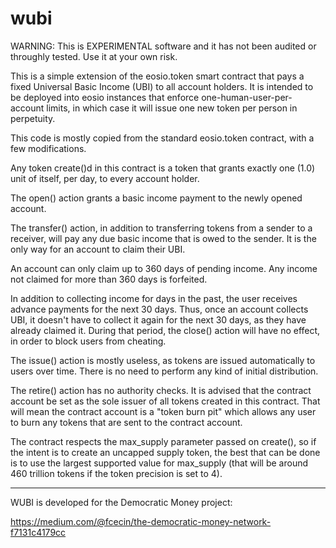 # wubi

WARNING: This is EXPERIMENTAL software and it has not been audited or throughly tested. Use it at your own risk.

This is a simple extension of the eosio.token smart contract that pays a fixed Universal Basic Income (UBI) to all account holders. It is intended to be deployed into eosio instances that enforce one-human-user-per-account limits, in which case it will issue one new token per person in perpetuity. 

This code is mostly copied from the standard eosio.token contract, with a few modifications.

Any token create()d in this contract is a token that grants exactly one (1.0) unit of itself, per day, to every account holder.

The open() action grants a basic income payment to the newly opened account.

The transfer() action, in addition to transferring tokens from a sender to a receiver, will pay any due basic income that is owed to the sender. It is the only way for an account to claim their UBI.

An account can only claim up to 360 days of pending income. Any income not claimed for more than 360 days is forfeited.

In addition to collecting income for days in the past, the user receives advance payments for the next 30 days. Thus, once an account collects UBI, it doesn't have to collect it again for the next 30 days, as they have already claimed it. During that period, the close() action will have no effect, in order to block users from cheating.

The issue() action is mostly useless, as tokens are issued automatically to users over time. There is no need to perform any kind of initial distribution.

The retire() action has no authority checks. It is advised that the contract account be set as the sole issuer of all tokens created in this contract. That will mean the contract account is a "token burn pit" which allows any user to burn any tokens that are sent to the contract account.

The contract respects the max_supply parameter passed on create(), so if the intent is to create an uncapped supply token, the best that can be done is to use the largest supported value for max_supply (that will be around 460 trillion tokens if the token precision is set to 4).

----

WUBI is developed for the Democratic Money project:

https://medium.com/@fcecin/the-democratic-money-network-f7131c4179cc
